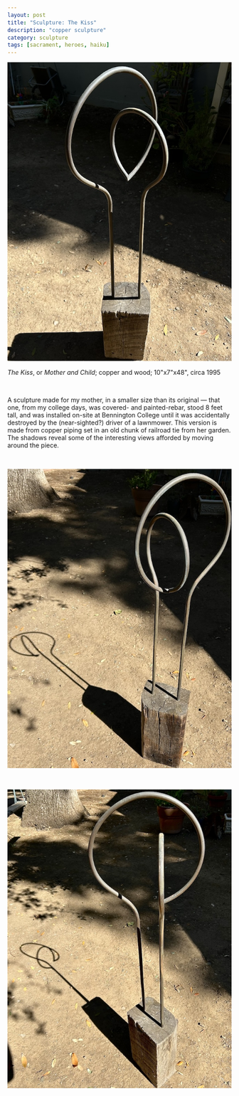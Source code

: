```yaml
---
layout: post
title: "Sculpture: The Kiss"
description: "copper sculpture"
category: sculpture
tags: [sacrament, heroes, haiku]
---
```


![](/assets/kiss3.jpg)

*The Kiss*, or *Mother and Child*; copper and wood; 10"x7"x48", circa 1995

<p>&nbsp;</p>

A sculpture made for my mother, in a smaller size than its original &mdash; that one, from my college days, was covered- and painted-rebar, stood 8 feet tall, and was installed on-site at Bennington College until it was accidentally destroyed by the (near-sighted?) driver of a lawnmower. This version is made from copper piping set in an old chunk of railroad tie from her garden. The shadows reveal some of the interesting views afforded by moving around the piece. 

<p>&nbsp;</p>

![](/assets/kiss1.jpg)

<p>&nbsp;</p>

![](/assets/kiss2.jpg)

<p>&nbsp;</p>


